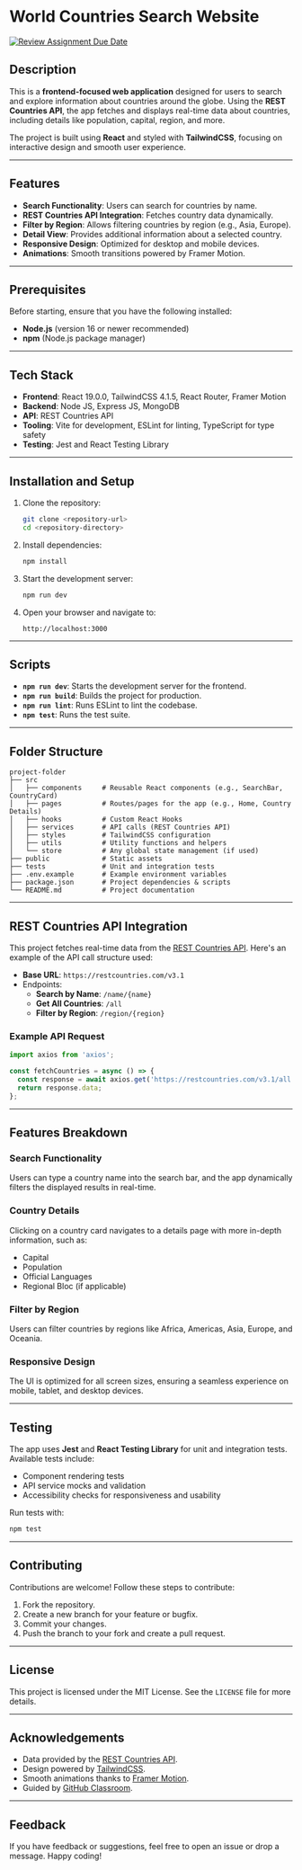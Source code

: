# World Countries Search Website

[![Review Assignment Due Date](https://classroom.github.com/assets/deadline-readme-button-22041afd0340ce965d47ae6ef1cefeee28c7c493a6346c4f15d667ab976d596c.svg)](https://classroom.github.com/a/mNaxAqQD)

## Description
This is a **frontend-focused web application** designed for users to search and explore information about countries around the globe. Using the **REST Countries API**, the app fetches and displays real-time data about countries, including details like population, capital, region, and more.

The project is built using **React** and styled with **TailwindCSS**, focusing on interactive design and smooth user experience.

---

## Features
- **Search Functionality**: Users can search for countries by name.
- **REST Countries API Integration**: Fetches country data dynamically.
- **Filter by Region**: Allows filtering countries by region (e.g., Asia, Europe).
- **Detail View**: Provides additional information about a selected country.
- **Responsive Design**: Optimized for desktop and mobile devices.
- **Animations**: Smooth transitions powered by Framer Motion.

---

## Prerequisites
Before starting, ensure that you have the following installed:
- **Node.js** (version 16 or newer recommended)
- **npm** (Node.js package manager)

---

## Tech Stack
- **Frontend**: React 19.0.0, TailwindCSS 4.1.5, React Router, Framer Motion
- **Backend**: Node JS, Express JS, MongoDB
- **API**: REST Countries API
- **Tooling**: Vite for development, ESLint for linting, TypeScript for type safety
- **Testing**: Jest and React Testing Library

---

## Installation and Setup

1. Clone the repository:
   ```bash
   git clone <repository-url>
   cd <repository-directory>
   ```

2. Install dependencies:
   ```bash
   npm install
   ```

3. Start the development server:
   ```bash
   npm run dev
   ```

4. Open your browser and navigate to:
   ```
   http://localhost:3000
   ```

---

## Scripts
- **`npm run dev`**: Starts the development server for the frontend.
- **`npm run build`**: Builds the project for production.
- **`npm run lint`**: Runs ESLint to lint the codebase.
- **`npm test`**: Runs the test suite.

---

## Folder Structure

```plaintext
project-folder
├── src
│   ├── components     # Reusable React components (e.g., SearchBar, CountryCard)
│   ├── pages          # Routes/pages for the app (e.g., Home, Country Details)
│   ├── hooks          # Custom React Hooks
│   ├── services       # API calls (REST Countries API)
│   ├── styles         # TailwindCSS configuration
│   ├── utils          # Utility functions and helpers
│   └── store          # Any global state management (if used)
├── public             # Static assets
├── tests              # Unit and integration tests
├── .env.example       # Example environment variables
├── package.json       # Project dependencies & scripts
└── README.md          # Project documentation
```

---

## REST Countries API Integration
This project fetches real-time data from the [REST Countries API](https://restcountries.com/). Here's an example of the API call structure used:

- **Base URL**: `https://restcountries.com/v3.1`
- Endpoints:
    - **Search by Name**: `/name/{name}`
    - **Get All Countries**: `/all`
    - **Filter by Region**: `/region/{region}`

### Example API Request
```javascript
import axios from 'axios';

const fetchCountries = async () => {
  const response = await axios.get('https://restcountries.com/v3.1/all');
  return response.data;
};
```

---

## Features Breakdown
### **Search Functionality**
Users can type a country name into the search bar, and the app dynamically filters the displayed results in real-time.

### **Country Details**
Clicking on a country card navigates to a details page with more in-depth information, such as:
- Capital
- Population
- Official Languages
- Regional Bloc (if applicable)

### **Filter by Region**
Users can filter countries by regions like Africa, Americas, Asia, Europe, and Oceania.

### **Responsive Design**
The UI is optimized for all screen sizes, ensuring a seamless experience on mobile, tablet, and desktop devices.

---

## Testing
The app uses **Jest** and **React Testing Library** for unit and integration tests. Available tests include:
- Component rendering tests
- API service mocks and validation
- Accessibility checks for responsiveness and usability

Run tests with:
```bash
npm test
```

---

## Contributing
Contributions are welcome! Follow these steps to contribute:
1. Fork the repository.
2. Create a new branch for your feature or bugfix.
3. Commit your changes.
4. Push the branch to your fork and create a pull request.

---

## License
This project is licensed under the MIT License. See the `LICENSE` file for more details.

---

## Acknowledgements
- Data provided by the [REST Countries API](https://restcountries.com/).
- Design powered by [TailwindCSS](https://tailwindcss.com/).
- Smooth animations thanks to [Framer Motion](https://www.framer.com/motion/).
- Guided by [GitHub Classroom](https://classroom.github.com).

---

## Feedback
If you have feedback or suggestions, feel free to open an issue or drop a message. Happy coding!